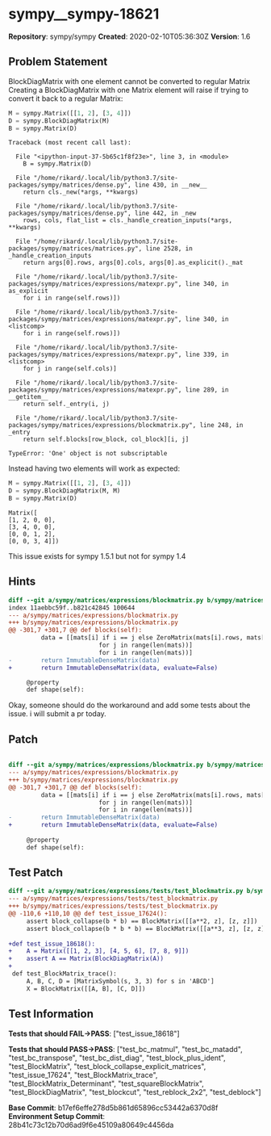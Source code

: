 # sympy__sympy-18621

**Repository**: sympy/sympy
**Created**: 2020-02-10T05:36:30Z
**Version**: 1.6

## Problem Statement

BlockDiagMatrix with one element cannot be converted to regular Matrix
Creating a BlockDiagMatrix with one Matrix element will raise if trying to convert it back to a regular Matrix:

```python
M = sympy.Matrix([[1, 2], [3, 4]])
D = sympy.BlockDiagMatrix(M)
B = sympy.Matrix(D)
```

```
Traceback (most recent call last):

  File "<ipython-input-37-5b65c1f8f23e>", line 3, in <module>
    B = sympy.Matrix(D)

  File "/home/rikard/.local/lib/python3.7/site-packages/sympy/matrices/dense.py", line 430, in __new__
    return cls._new(*args, **kwargs)

  File "/home/rikard/.local/lib/python3.7/site-packages/sympy/matrices/dense.py", line 442, in _new
    rows, cols, flat_list = cls._handle_creation_inputs(*args, **kwargs)

  File "/home/rikard/.local/lib/python3.7/site-packages/sympy/matrices/matrices.py", line 2528, in _handle_creation_inputs
    return args[0].rows, args[0].cols, args[0].as_explicit()._mat

  File "/home/rikard/.local/lib/python3.7/site-packages/sympy/matrices/expressions/matexpr.py", line 340, in as_explicit
    for i in range(self.rows)])

  File "/home/rikard/.local/lib/python3.7/site-packages/sympy/matrices/expressions/matexpr.py", line 340, in <listcomp>
    for i in range(self.rows)])

  File "/home/rikard/.local/lib/python3.7/site-packages/sympy/matrices/expressions/matexpr.py", line 339, in <listcomp>
    for j in range(self.cols)]

  File "/home/rikard/.local/lib/python3.7/site-packages/sympy/matrices/expressions/matexpr.py", line 289, in __getitem__
    return self._entry(i, j)

  File "/home/rikard/.local/lib/python3.7/site-packages/sympy/matrices/expressions/blockmatrix.py", line 248, in _entry
    return self.blocks[row_block, col_block][i, j]

TypeError: 'One' object is not subscriptable
```

Instead having two elements will work as expected:

```python
M = sympy.Matrix([[1, 2], [3, 4]])
D = sympy.BlockDiagMatrix(M, M)
B = sympy.Matrix(D)
```

```
Matrix([
[1, 2, 0, 0],
[3, 4, 0, 0],
[0, 0, 1, 2],
[0, 0, 3, 4]])
```
This issue exists for sympy 1.5.1 but not for sympy 1.4


## Hints

```diff
diff --git a/sympy/matrices/expressions/blockmatrix.py b/sympy/matrices/expressions/blockmatrix.py
index 11aebbc59f..b821c42845 100644
--- a/sympy/matrices/expressions/blockmatrix.py
+++ b/sympy/matrices/expressions/blockmatrix.py
@@ -301,7 +301,7 @@ def blocks(self):
         data = [[mats[i] if i == j else ZeroMatrix(mats[i].rows, mats[j].cols)
                         for j in range(len(mats))]
                         for i in range(len(mats))]
-        return ImmutableDenseMatrix(data)
+        return ImmutableDenseMatrix(data, evaluate=False)

     @property
     def shape(self):
```

Okay, someone should do the workaround and add some tests about the issue.
i will submit a pr today.

## Patch

```diff

diff --git a/sympy/matrices/expressions/blockmatrix.py b/sympy/matrices/expressions/blockmatrix.py
--- a/sympy/matrices/expressions/blockmatrix.py
+++ b/sympy/matrices/expressions/blockmatrix.py
@@ -301,7 +301,7 @@ def blocks(self):
         data = [[mats[i] if i == j else ZeroMatrix(mats[i].rows, mats[j].cols)
                         for j in range(len(mats))]
                         for i in range(len(mats))]
-        return ImmutableDenseMatrix(data)
+        return ImmutableDenseMatrix(data, evaluate=False)
 
     @property
     def shape(self):


```

## Test Patch

```diff
diff --git a/sympy/matrices/expressions/tests/test_blockmatrix.py b/sympy/matrices/expressions/tests/test_blockmatrix.py
--- a/sympy/matrices/expressions/tests/test_blockmatrix.py
+++ b/sympy/matrices/expressions/tests/test_blockmatrix.py
@@ -110,6 +110,10 @@ def test_issue_17624():
     assert block_collapse(b * b) == BlockMatrix([[a**2, z], [z, z]])
     assert block_collapse(b * b * b) == BlockMatrix([[a**3, z], [z, z]])
 
+def test_issue_18618():
+    A = Matrix([[1, 2, 3], [4, 5, 6], [7, 8, 9]])
+    assert A == Matrix(BlockDiagMatrix(A))
+
 def test_BlockMatrix_trace():
     A, B, C, D = [MatrixSymbol(s, 3, 3) for s in 'ABCD']
     X = BlockMatrix([[A, B], [C, D]])

```

## Test Information

**Tests that should FAIL→PASS**: ["test_issue_18618"]

**Tests that should PASS→PASS**: ["test_bc_matmul", "test_bc_matadd", "test_bc_transpose", "test_bc_dist_diag", "test_block_plus_ident", "test_BlockMatrix", "test_block_collapse_explicit_matrices", "test_issue_17624", "test_BlockMatrix_trace", "test_BlockMatrix_Determinant", "test_squareBlockMatrix", "test_BlockDiagMatrix", "test_blockcut", "test_reblock_2x2", "test_deblock"]

**Base Commit**: b17ef6effe278d5b861d65896cc53442a6370d8f
**Environment Setup Commit**: 28b41c73c12b70d6ad9f6e45109a80649c4456da
